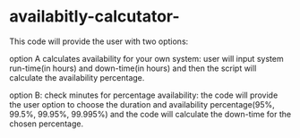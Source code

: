 # availabitly-calcutator-
This code will provide the user with two options: 

option A calculates availability for your own system: user will input system run-time(in hours) and down-time(in hours) and then the script will calculate the availability percentage. 

option B: check minutes for percentage availability:  the code will provide the user option to choose the duration and availability percentage(95%, 99.5%, 99.95%, 99.995%) and the code will calculate the down-time for the chosen percentage. 
